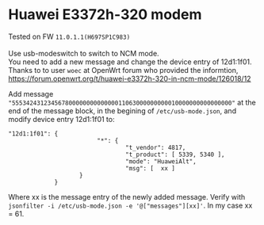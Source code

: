 # Huawei E3372h-320 modem

Tested on FW `11.0.1.1(H697SP1C983)`\
\
Use usb-modeswitch to switch to NCM mode.\
You need to add a new message and change the device entry of 12d1:1f01.\
Thanks to to user `woec` at OpenWrt forum who provided the informtion, https://forum.openwrt.org/t/huawei-e3372h-320-in-ncm-mode/126018/12

Add message `"55534243123456780000000000000011063000000000010000000000000000"` at the end of the message block, in the begining of `/etc/usb-mode.json`, and modify device entry 12d1:1f01 to:
```
"12d1:1f01": {
                         "*": {
                                 "t_vendor": 4817,
                                 "t_product": [ 5339, 5340 ],
                                 "mode": "HuaweiAlt",
                                 "msg": [  xx ]
                    }
             }
```
Where xx is the message entry of the newly added message. Verify with `jsonfilter -i /etc/usb-mode.json -e '@["messages"][xx]'`. In my case xx = 61.
